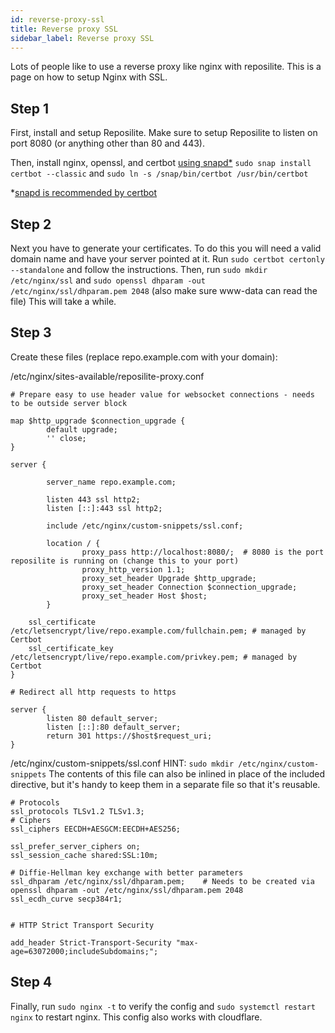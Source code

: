 ```yaml
---
id: reverse-proxy-ssl
title: Reverse proxy SSL
sidebar_label: Reverse proxy SSL
---
```


Lots of people like to use a reverse proxy like nginx with reposilite. This is a page on
how to setup Nginx with SSL.

## Step 1

First, install and setup Reposilite. Make sure to setup Reposilite to listen on port 8080 (or anything other than 80 and 443).

Then, install nginx, openssl, and certbot [using snapd\*](https://snapcraft.io/docs/installing-snapd/) `sudo snap install certbot --classic` and `sudo ln -s /snap/bin/certbot /usr/bin/certbot`

\*[snapd is recommended by certbot](https://certbot.eff.org/instructions?ws=other&os=ubuntufocal)

## Step 2

Next you have to generate your certificates. To do this you will need a valid domain name and have your server pointed at it.
Run `sudo certbot certonly --standalone` and follow the instructions.
Then, run `sudo mkdir /etc/nginx/ssl` and `sudo openssl dhparam -out /etc/nginx/ssl/dhparam.pem 2048` (also make sure www-data can read the file) This will take a while.

## Step 3

Create these files (replace repo.example.com with your domain):

/etc/nginx/sites-available/reposilite-proxy.conf

```json5
# Prepare easy to use header value for websocket connections - needs to be outside server block

map $http_upgrade $connection_upgrade {
        default upgrade;
        '' close;
}

server {

        server_name repo.example.com;

        listen 443 ssl http2;
        listen [::]:443 ssl http2;

        include /etc/nginx/custom-snippets/ssl.conf;

        location / {
                proxy_pass http://localhost:8080/;  # 8080 is the port reposilite is running on (change this to your port)
                proxy_http_version 1.1;
                proxy_set_header Upgrade $http_upgrade;
                proxy_set_header Connection $connection_upgrade;
                proxy_set_header Host $host;
        }

    ssl_certificate /etc/letsencrypt/live/repo.example.com/fullchain.pem; # managed by Certbot
    ssl_certificate_key /etc/letsencrypt/live/repo.example.com/privkey.pem; # managed by Certbot
}

# Redirect all http requests to https

server {
        listen 80 default_server;
        listen [::]:80 default_server;
        return 301 https://$host$request_uri;
}
```

/etc/nginx/custom-snippets/ssl.conf
HINT: `sudo mkdir /etc/nginx/custom-snippets` The contents of this file can also be inlined in place of the included directive, but it's handy to keep them in a separate file so that it's reusable.

```json5
# Protocols
ssl_protocols TLSv1.2 TLSv1.3;
# Ciphers
ssl_ciphers EECDH+AESGCM:EECDH+AES256;

ssl_prefer_server_ciphers on;
ssl_session_cache shared:SSL:10m;

# Diffie-Hellman key exchange with better parameters
ssl_dhparam /etc/nginx/ssl/dhparam.pem;    # Needs to be created via openssl dhparam -out /etc/nginx/ssl/dhparam.pem 2048
ssl_ecdh_curve secp384r1;


# HTTP Strict Transport Security

add_header Strict-Transport-Security "max-age=63072000;includeSubdomains;";
```

## Step 4

Finally, run `sudo nginx -t` to verify the config and `sudo systemctl restart nginx` to restart nginx.
This config also works with cloudflare.
